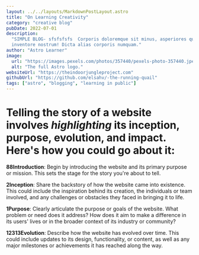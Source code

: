 ```yaml
---
layout: ../../layouts/MarkdownPostLayout.astro
title: "On Learning Creativity"
category: "creative blog"
pubDate: 2022-07-01
description:
  "SIMPLE BLOG- sfsfsfsfs  Corporis doloremque sit minus, asperiores quia velit
  inventore nostrum! Dicta alias corporis numquam."
author: "Astro Learner"
image:
  url: "https://images.pexels.com/photos/357440/pexels-photo-357440.jpeg?auto=compress&cs=tinysrgb&w=1260&h=750&dpr=1"
  alt: "The full Astro logo."
websiteUrl: "https://theindoorjungleproject.com"
githubUrl: "https://github.com/elsahv/-the-running-quail"
tags: ["astro", "blogging", "learning in public"]
---
```


<!--
# My First Blog Post

Published on: 2022-07-01

Welcome to my _new blog_ about learning Astro! Here, I will share my learning journey as I build a new website.

## What I've accomplished

1. **Installing Astro**: First, I created a new Astro project and set up my online accounts.

2. **Making Pages**: I then learned how to make pages by creating new `.astro` files and placing them in the `src/pages/` folder.

3. **Making Blog Posts**: This is my first blog post! I now have Astro pages and Markdown posts!

## What's next

I will finish the Astro tutorial, and then keep adding more posts. Watch this space for more to come.
 -->

# Telling the story of a website involves _highlighting_ its **inception, purpose, evolution, and impact**. Here's how you could go about it:

**88Introduction**: Begin by introducing the website and its primary purpose or mission. This sets the stage for the story you're about to tell.

**2Inception**: Share the backstory of how the website came into existence. This could include the inspiration behind its creation, the individuals or team involved, and any challenges or obstacles they faced in bringing it to life.

**1Purpose**: Clearly articulate the purpose or goals of the website. What problem or need does it address? How does it aim to make a difference in its users' lives or in the broader context of its industry or community?

**12313Evolution**: Describe how the website has evolved over time. This could include updates to its design, functionality, or content, as well as any major milestones or achievements it has reached along the way.
